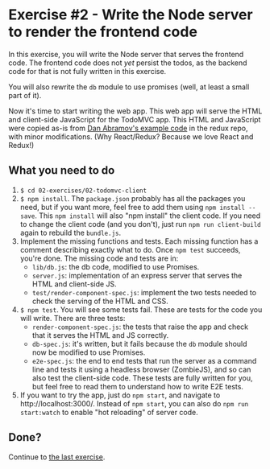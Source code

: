 # Exercise #2 - Write the Node server to render the frontend code
In this exercise, you will write the Node server that serves the frontend code. 
The frontend code does not _yet_ persist the todos, 
as the backend code for that is not fully written in this exercise.

You will also rewrite the `db` module to use promises (well, at least a small
part of it).

Now it's time to start writing the web app. This web app will serve the HTML
and client-side JavaScript for the TodoMVC app. This HTML and JavaScript
were copied as-is from 
[Dan Abramov's example code](https://github.com/reactjs/redux/tree/master/examples/todomvc) 
in the redux repo, with minor modifications. (Why React/Redux? Because we love
React and Redux!)

## What you need to do
1. `$ cd 02-exercises/02-todomvc-client`
1. `$ npm install`. The `package.json` probably has all the packages you need,
   but if you want more, feel free to add them using `npm install --save`.
   This `npm install` will also "npm install" the client code. 
   If you need to change the client code (and you don't), 
   just run `npm run client-build` again to rebuild the `bundle.js`. 
1. Implement the missing functions and tests. 
   Each missing function has a comment describing exactly what to do. 
   Once `npm test` succeeds, you're done.
   The missing code and tests are in:
   * `lib/db.js`: the db code, modified to use Promises.
   * `server.js`: implementation of an express server that serves the HTML
     and client-side JS.
   * `test/render-component-spec.js`: implement the two tests
     needed to check the serving of the HTML and CSS.
1. `$ npm test`. You will see some tests fail. 
   These are tests for the code you will write. There are three tests:
   * `render-component-spec.js`: the tests that raise the app and 
     check that it serves the HTML and JS correctly.
   * `db-spec.js`: it's written, but it fails because the `db` module should
     now be modified to use Promises. 
   * `e2e-spec.js`: the end to end tests that run the server as a command line
     and tests it using a headless browser (ZombieJS), 
     and so can also test the client-side code. 
     These tests are fully written for you,
     but feel free to read them to understand how to write E2E tests.
1. If you want to try the app, just do `npm start`, and navigate to 
   http://localhost:3000/. Instead of `npm start`, you can also
   do `npm run start:watch` to enable "hot reloading" of server code.     

## Done?
Continue to [the last exercise](../04-todomvc-server/README.md).   
